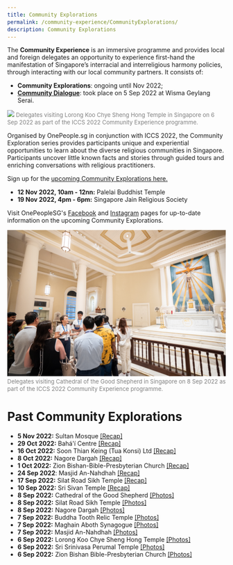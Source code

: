 ```yaml
---
title: Community Explorations
permalink: /community-experience/CommunityExplorations/
description: Community Explorations
---
```

The **Community Experience** is an immersive programme and provides local and foreign delegates an opportunity to experience first-hand the manifestation of Singapore’s interracial and interreligious harmony policies, through interacting with our local community partners. It consists of:
* **Community Explorations**: ongoing until Nov 2022;
* **[Community Dialogue](/community-experience/CommunityDialogue/)**: took place on 5 Sep 2022 at Wisma Geylang Serai.

![](/images/RT_CE%201%20-121.jpg)
<font color = "grey"><font size="-1">Delegates visiting Lorong Koo Chye Sheng Hong Temple in Singapore on 6 Sep 2022 as part of the ICCS 2022 Community Experience programme.</font></font>  

Organised by OnePeople.sg in conjunction with ICCS 2022, the Community Exploration series provides participants unique and experiential opportunities to learn about the diverse religious communities in Singapore. Participants uncover little known facts and stories through guided tours and enriching conversations with religious practitioners.

Sign up for the <a href="https://bit.ly/OPSG_ICCS_CE2022" target="_blank">upcoming Community Explorations here.</a>
* **12 Nov 2022, 10am - 12nn:** Palelai Buddhist Temple
* **19 Nov 2022, 4pm - 6pm:** Singapore Jain Religious Society

Visit OnePeopleSG's <a href="https://www.facebook.com/OnePeople.sg/" target="_blank">Facebook</a> and <a href="https://www.instagram.com/onepeople.sg/" target="_blank">Instagram</a> pages for up-to-date information on the upcoming Community Explorations.

![](/images/CE7_080922-69.jpg)
<font color = "grey"><font size="-1">Delegates visiting Cathedral of the Good Shepherd in Singapore on 8 Sep 2022 as part of the ICCS 2022 Community Experience programme.</font></font>
# Past Community Explorations
* **5 Nov 2022:** Sultan Mosque <a href="https://www.facebook.com/OnePeople.sg/posts/pfbid0TkNkR1pzVZy8aAsXHbuTQp8gHyFAHm37hy4goqSHCRZGv47tV7LvCuTxnSpPtYW5l" target="_blank">[Recap]</a>
* **29 Oct 2022:** Bahá'í Centre <a href="https://www.facebook.com/OnePeople.sg/posts/pfbid0TkNkR1pzVZy8aAsXHbuTQp8gHyFAHm37hy4goqSHCRZGv47tV7LvCuTxnSpPtYW5l" target="_blank">[Recap]</a>
* **16 Oct 2022:** Soon Thian Keing (Tua Konsi) Ltd <a href="https://www.facebook.com/OnePeople.sg/posts/5795921527112756" target="_blank">[Recap]</a>
* **8 Oct 2022:** Nagore Dargah <a href="https://www.facebook.com/OnePeople.sg/posts/5795921527112756" target="_blank">[Recap]</a>
* **1 Oct 2022:** Zion Bishan-Bible-Presbyterian Church <a href="https://www.facebook.com/OnePeople.sg/posts/5751249774913265" target="_blank">[Recap]</a>
* **24 Sep 2022**: Masjid An-Nahdhah <a href="https://www.facebook.com/OnePeople.sg/posts/5751249774913265" target="_blank">[Recap]</a>
* **17 Sep 2022:** Silat Road Sikh Temple <a href="https://www.facebook.com/OnePeople.sg/posts/5705977042773872" target="_blank">[Recap]</a>
* **10 Sep 2022:** Sri Sivan Temple <a href="https://www.facebook.com/OnePeople.sg/posts/5705977042773872" target="_blank">[Recap]</a>
* **8 Sep 2022:** Cathedral of the Good Shepherd <a href="https://www.facebook.com/media/set/?vanity=ICCSSG&set=a.462614285910220" target="_blank">[Photos]</a>
* **8 Sep 2022:** Silat Road Sikh Temple <a href="https://www.facebook.com/media/set/?vanity=ICCSSG&set=a.462612555910393" target="_blank">[Photos]</a>
* **8 Sep 2022:** Nagore Dargah <a href="https://www.facebook.com/media/set/?set=a.462609949243987&type=3" target="_blank">[Photos]</a>
* **7 Sep 2022:** Buddha Tooth Relic Temple <a href="https://www.facebook.com/media/set/?set=a.462662715905377&type=3" target="_blank">[Photos]</a>
* **7 Sep 2022:** Maghain Aboth Synagogue <a href="https://www.facebook.com/media/set/?vanity=ICCSSG&set=a.462659192572396" target="_blank">[Photos]</a>
* **7 Sep 2022:** Masjid An-Nahdhah <a href="https://www.facebook.com/media/set/?set=a.462654309239551&type=3" target="_blank">[Photos]</a>
* **6 Sep 2022:** Lorong Koo Chye Sheng Hong Temple <a href="https://www.facebook.com/media/set/?vanity=ICCSSG&set=a.462686655902983" target="_blank">[Photos]</a>
* **6 Sep 2022:** Sri Srinivasa Perumal Temple <a href="https://www.facebook.com/media/set/?set=a.462682365903412&type=3" target="_blank">[Photos]</a>
* **6 Sep 2022:** Zion Bishan Bible-Presbyterian Church <a href="https://www.facebook.com/media/set/?set=a.462679369237045&type=3" target="_blank">[Photos]</a>